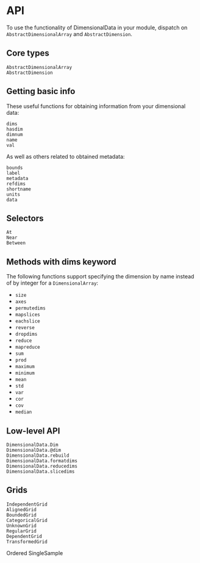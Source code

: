 # API

To use the functionality of DimensionalData in your module, dispatch on `AbstractDimensionalArray` and `AbstractDimension`.

## Core types

```@docs
AbstractDimensionalArray
AbstractDimension
```

## Getting basic info

These useful functions for obtaining information from your dimensional data:

```@docs
dims
hasdim
dimnum
name
val
```

As well as others related to obtained metadata:

```@docs
bounds
label
metadata
refdims
shortname
units
data
```

## Selectors
```@docs
At
Near
Between
```

## Methods with dims keyword

The following functions support specifying the dimension by name instead of by integer for a `DimensionalArray`:

- `size`
- `axes`
- `permutedims`
- `mapslices`
- `eachslice`
- `reverse`
- `dropdims`
- `reduce`
- `mapreduce`
- `sum`
- `prod`
- `maximum`
- `minimum`
- `mean`
- `std `
- `var`
- `cor`
- `cov`
- `median`

## Low-level API

```@docs
DimensionalData.Dim
DimensionalData.@dim
DimensionalData.rebuild
DimensionalData.formatdims
DimensionalData.reducedims
DimensionalData.slicedims
```

## Grids

```@docs
IndependentGrid
AlignedGrid
BoundedGrid
CategoricalGrid
UnknownGrid
RegularGrid
DependentGrid
TransformedGrid
```

Ordered
SingleSample
